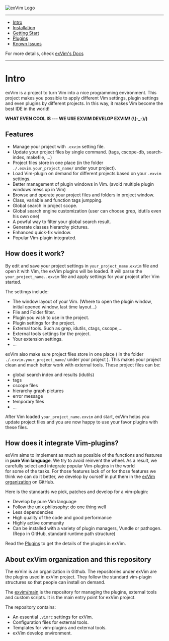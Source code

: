 ![exVim Logo](http://exvim.github.io/images/logo.png)

- - -
- [Intro](#intro)
- [Installation](http://exvim.github.io/docs/install/)
- [Getting Start](http://exvim.github.io/docs/getting-start/)
- [Plugins](http://exvim.github.io/docs/plugins/)
- [Known Issues](http://exvim.github.io/docs/known-issues/)

For more details, check [exVim's Docs](http://exvim.github.io/docs/)

- - -

# Intro

exVim is a project to turn Vim into a nice programming environment. This project makes you 
possible to apply different Vim settings, plugin settings and even plugins by different projects. 
In this way, it makes Vim become the best IDE in the world!

**WHAT EVEN COOL IS --- WE USE EXVIM DEVELOP EXVIM! (\\(-_-)/)**

## Features

- Manage your project with `.exvim` setting file.
- Update your project files by single command. (tags, cscope-db, search-index, makefile, ...)
- Project files store in one place (in the folder `./.exvim.your_project_name/` under your project).
- Load Vim-plugin on demand for different projects based on your `.exvim` settings.
- Better management of plugin windows in Vim. (avoid multiple plugin windows mess up in Vim)  
- Browse and operate your project files and folders in project window.
- Class, variable and function tags jumpping.
- Global search in project scope. 
- Global search engine customization (user can choose grep, idutils even his own one)
- A powful way to filter your global search result. 
- Generate classes hierarchy pictures. 
- Enhanced quick-fix window.
- Popular Vim-plugin integrated.

## How does it work?

By edit and save your project settings in `your_project_name.exvim` file and open it with Vim, the exVim plugins 
will be loaded.  It will parse the `your_project_name..exvim` file and apply settings for your project after Vim 
started.

The settings include:

- The window layout of your Vim. (Where to open the plugin window, initial opened window, last time layout...)
- File and Folder filter.
- Plugin you wish to use in the project.
- Plugin settings for the project.
- External tools. Such as grep, idutils, ctags, cscope,...
- External tools settings for the project.
- Your extension settings.
- ...

exVim also make sure project files store in one place ( in the folder `./.exvim.your_project_name/` under your project ). 
This makes your project clean and much better work with external tools. These project files can be:

- global search index and results (idutils)
- tags
- cscope files
- hierarchy graph pictures
- error message
- temporary files
- ...

After Vim loaded `your_project_name.exvim` and start, exVim helps you update project files and you are now happy
to use your favor plugins with these files.

## How does it integrate Vim-plugins?

exVim aims to implement as much as possible of the functions and features in **pure Vim language**. 
We try to avoid reinvent the wheel. As a result, we carefully select and integrate popular Vim-plugins in the world  
for some of the tasks. For those features lack of or for those features we think we can do it better, 
we develop by ourself in put them in the [exVim organization](https://github.com/exvim) on GitHub.

Here is the standards we pick, patches and develop for a vim-plugin:

- Develop by pure Vim language
- Follow the unix philosophy: do one thing well 
- Less dependencies 
- High quality of the code and good performance
- Highly active community
- Can be installed with a variety of plugin managers, Vundle or pathogen. (Repo in GitHub, standard runtime path structure)

Read the [Plugins](http://exvim.github.io/docs/plugins/) to get the details of the plugins
in exVim.

## About exVim organization and this repository

The exVim is an organization in Github. The repositories under exVim are the plugins used in
exVim project. They follow the standard vim-plugin structures so that people can install on
demand.

The [exvim/main](https://github.com/exvim/main#installation) is the repository for 
managing the plugins, external tools and custom scripts. It is the main entry point for 
exVim project. 

The repository contains:

- An essential `.vimrc` settings for exVim.
- Configuration files for external tools.
- Templates for vim-plugins and external tools.
- exVim develop environment.

